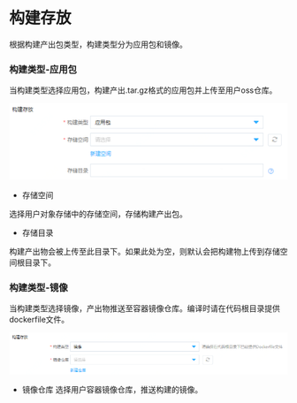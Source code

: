 # 构建存放

根据构建产出包类型，构建类型分为应用包和镜像。

### 构建类型-应用包
当构建类型选择应用包，构建产出.tar.gz格式的应用包并上传至用户oss仓库。
 
![](/image/codebuild/createApp4.PNG) 

 * 存储空间
 
选择用户对象存储中的存储空间，存储构建产出包。

 * 存储目录
 
构建产出物会被上传至此目录下。如果此处为空，则默认会把构建物上传到存储空间根目录下。

### 构建类型-镜像
 
当构建类型选择镜像，产出物推送至容器镜像仓库。编译时请在代码根目录提供dockerfile文件。
 
![](/image/codebuild/createApp5.PNG) 

 * 镜像仓库
选择用户容器镜像仓库，推送构建的镜像。


